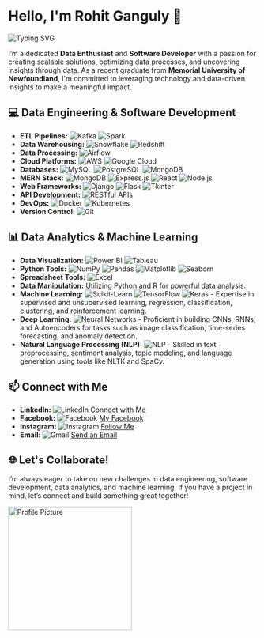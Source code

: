 
# Hello, I'm Rohit Ganguly 👋

![Typing SVG](https://readme-typing-svg.demolab.com?font=Fira+Code&size=24&pause=1000&color=F7A400&width=435&lines=Data+Enthusiast;Software+Developer;Machine+Learning+Practitioner;Lifelong+Learner)

I’m a dedicated **Data Enthusiast** and **Software Developer** with a passion for creating scalable solutions, optimizing data processes, and uncovering insights through data. As a recent graduate from **Memorial University of Newfoundland**, I'm committed to leveraging technology and data-driven insights to make a meaningful impact.

## 💻 Data Engineering & Software Development
- **ETL Pipelines:** ![Kafka](https://img.shields.io/badge/Apache%20Kafka-231F20?style=flat&logo=apache-kafka&logoColor=white) ![Spark](https://img.shields.io/badge/Apache%20Spark-E25A1C?style=flat&logo=apache-spark&logoColor=white)
- **Data Warehousing:** ![Snowflake](https://img.shields.io/badge/Snowflake-29B5E8?style=flat&logo=snowflake&logoColor=white) ![Redshift](https://img.shields.io/badge/Amazon%20Redshift-8C93BA?style=flat&logo=amazon-redshift&logoColor=white)
- **Data Processing:** ![Airflow](https://img.shields.io/badge/Apache%20Airflow-017CEE?style=flat&logo=apache-airflow&logoColor=white)
- **Cloud Platforms:** ![AWS](https://img.shields.io/badge/Amazon%20AWS-232F3E?style=flat&logo=amazon-aws&logoColor=white) ![Google Cloud](https://img.shields.io/badge/Google%20Cloud-4285F4?style=flat&logo=google-cloud&logoColor=white)
- **Databases:** ![MySQL](https://img.shields.io/badge/MySQL-4479A1?style=flat&logo=mysql&logoColor=white) ![PostgreSQL](https://img.shields.io/badge/PostgreSQL-336791?style=flat&logo=postgresql&logoColor=white) ![MongoDB](https://img.shields.io/badge/MongoDB-47A248?style=flat&logo=mongodb&logoColor=white)
- **MERN Stack:** ![MongoDB](https://img.shields.io/badge/MongoDB-47A248?style=flat&logo=mongodb&logoColor=white) ![Express.js](https://img.shields.io/badge/Express.js-000000?style=flat&logo=express&logoColor=white) ![React](https://img.shields.io/badge/React-61DAFB?style=flat&logo=react&logoColor=white) ![Node.js](https://img.shields.io/badge/Node.js-339933?style=flat&logo=node.js&logoColor=white)
- **Web Frameworks:** ![Django](https://img.shields.io/badge/Django-092E20?style=flat&logo=django&logoColor=white) ![Flask](https://img.shields.io/badge/Flask-000000?style=flat&logo=flask&logoColor=white) ![Tkinter](https://img.shields.io/badge/Tkinter-3776AB?style=flat&logo=python&logoColor=white)
- **API Development:** ![RESTful APIs](https://img.shields.io/badge/RESTful%20APIs-000000?style=flat&logo=restful&logoColor=white)
- **DevOps:** ![Docker](https://img.shields.io/badge/Docker-2496ED?style=flat&logo=docker&logoColor=white) ![Kubernetes](https://img.shields.io/badge/Kubernetes-326CE5?style=flat&logo=kubernetes&logoColor=white)
- **Version Control:** ![Git](https://img.shields.io/badge/Git-F05032?style=flat&logo=git&logoColor=white)

## 📊 Data Analytics & Machine Learning
- **Data Visualization:** ![Power BI](https://img.shields.io/badge/Microsoft%20Power%20BI-F2C811?style=flat&logo=power-bi&logoColor=white) ![Tableau](https://img.shields.io/badge/Tableau-E97627?style=flat&logo=tableau&logoColor=white)
- **Python Tools:** ![NumPy](https://img.shields.io/badge/NumPy-013243?style=flat&logo=numpy&logoColor=white) ![Pandas](https://img.shields.io/badge/Pandas-150458?style=flat&logo=pandas&logoColor=white) ![Matplotlib](https://img.shields.io/badge/Matplotlib-000000?style=flat&logo=matplotlib&logoColor=white) ![Seaborn](https://img.shields.io/badge/Seaborn-3776AB?style=flat&logo=python&logoColor=white)
- **Spreadsheet Tools:** ![Excel](https://img.shields.io/badge/Microsoft%20Excel-217346?style=flat&logo=microsoft-excel&logoColor=white)
- **Data Manipulation:** Utilizing Python and R for powerful data analysis.
- **Machine Learning:** ![Scikit-Learn](https://img.shields.io/badge/Scikit--Learn-F7931E?style=flat&logo=scikit-learn&logoColor=white) ![TensorFlow](https://img.shields.io/badge/TensorFlow-FF6F00?style=flat&logo=tensorflow&logoColor=white) ![Keras](https://img.shields.io/badge/Keras-D00000?style=flat&logo=keras&logoColor=white) - Expertise in supervised and unsupervised learning, regression, classification, clustering, and reinforcement learning.
- **Deep Learning:** ![Neural Networks](https://img.shields.io/badge/Neural%20Networks-8A2BE2?style=flat&logoColor=white) - Proficient in building CNNs, RNNs, and Autoencoders for tasks such as image classification, time-series forecasting, and anomaly detection.
- **Natural Language Processing (NLP):** ![NLP](https://img.shields.io/badge/Natural%20Language%20Processing-00BFA6?style=flat&logoColor=white) - Skilled in text preprocessing, sentiment analysis, topic modeling, and language generation using tools like NLTK and SpaCy.

## 📫 Connect with Me
- **LinkedIn:** ![LinkedIn](https://img.shields.io/badge/LinkedIn-0A66C2?style=flat&logo=linkedin&logoColor=white) [Connect with Me](https://www.linkedin.com/in/rohit-ganguly)
- **Facebook:** ![Facebook](https://img.shields.io/badge/Facebook-1877F2?style=flat&logo=facebook&logoColor=white) [My Facebook](https://www.facebook.com/rohit.ganguly)
- **Instagram:** ![Instagram](https://img.shields.io/badge/Instagram-E4405F?style=flat&logo=instagram&logoColor=white) [Follow Me](https://www.instagram.com/Supergamer07)
- **Email:** ![Gmail](https://img.shields.io/badge/Gmail-D14836?style=flat&logo=gmail&logoColor=white) [Send an Email](mailto:rohitganguly186@gmail.com)

## 🌐 Let's Collaborate!
I’m always eager to take on new challenges in data engineering, software development, data analytics, and machine learning. If you have a project in mind, let’s connect and build something great together!


<img src="https://i.ibb.co/bg6LWDJ/1j-YQ3fw6-Sru-TIkn8-Yv8xlw.png" alt="Profile Picture" width="250" height="250">
